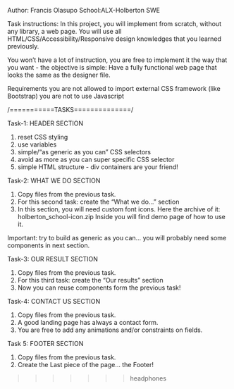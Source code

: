 Author: Francis Olasupo
School:ALX-Holberton SWE

Task instructions:
In this project, you will implement from scratch, without any library, a web page. You will use all HTML/CSS/Accessibility/Responsive design knowledges that you learned previously.

You won’t have a lot of instruction, you are free to implement it the way that you want - the objective is simple: Have a fully functional web page that looks the same as the designer file.

Requirements
you are not allowed to import external CSS framework (like Bootstrap)
you are not to use Javascript

/===========TASKS==============/

Task-1: HEADER SECTION

1. reset CSS styling
2. use variables
3. simple/“as generic as you can” CSS selectors
4. avoid as more as you can super specific CSS selector
5. simple HTML structure - div containers are your friend!

Task-2: WHAT WE DO SECTION

1. Copy files from the previous task.
2. For this second task: create the “What we do…” section
3. In this section, you will need custom font icons. Here the archive of it: holberton_school-icon.zip Inside you will find demo page of how to use it.

Important: try to build as generic as you can… you will probably need some components in next section.

Task-3: OUR RESULT SECTION

1. Copy files from the previous task.
2. For this third task: create the “Our results” section
3. Now you can reuse components form the previous task!

Task-4: CONTACT US SECTION

1. Copy files from the previous task.
2. A good landing page has always a contact form.
3. You are free to add any animations and/or constraints on fields.

Task 5: FOOTER SECTION

1. Copy files from the previous task.
2. Create the Last piece of the page… the Footer!
>>>>>>> headphones
